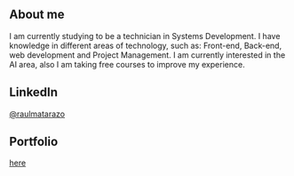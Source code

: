 ## About me 
I am currently studying to be a technician in Systems Development. I have knowledge in different areas of technology, such as: Front-end, Back-end, web development and Project Management. I am currently interested in the AI area, also I am taking free courses to improve my experience.

## LinkedIn
[@raulmatarazo](https://www.linkedin.com/in/raulmatarazo/)

## Portfolio
[here](https://rauldevportfolio.netlify.app/)
